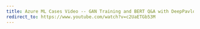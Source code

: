 ```yaml
---
title: Azure ML Cases Video -- GAN Training and BERT Q&A with DeepPavlov
redirect_to: https://www.youtube.com/watch?v=c2UaETGb53M
---
```

